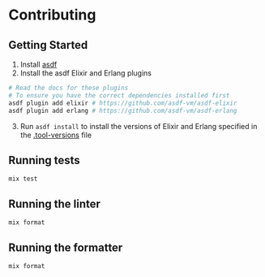 # Contributing

## Getting Started

1. Install [asdf](https://asdf-vm.com)
2. Install the asdf Elixir and Erlang plugins

```bash
# Read the docs for these plugins
# To ensure you have the correct dependencies installed first
asdf plugin add elixir # https://github.com/asdf-vm/asdf-elixir
asdf plugin add erlang # https://github.com/asdf-vm/asdf-erlang
```

3. Run `asdf install` to install the versions of Elixir and Erlang specified in the [.tool-versions](.tool-versions) file

## Running tests

`mix test`

## Running the linter

`mix format`

## Running the formatter

`mix format`
